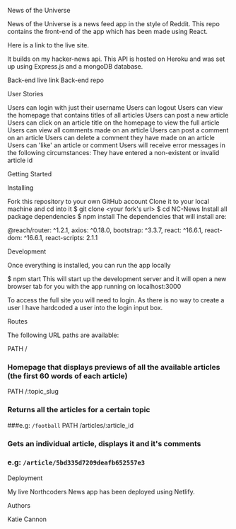 News of the Universe

News of the Universe is a news feed app in the style of Reddit. This repo contains the front-end of the app which has been made using React.

Here is a link to the live site.

It builds on my hacker-news api. This API is hosted on Heroku and was set up using Express.js and a mongoDB database.

Back-end live link
Back-end repo

User Stories

Users can login with just their username
Users can logout
Users can view the homepage that contains titles of all articles
Users can post a new article
Users can click on an article title on the homepage to view the full article
Users can view all comments made on an article
Users can post a comment on an article
Users can delete a comment they have made on an article
Users can 'like' an article or comment
Users will receive error messages in the following circumstances:
They have entered a non-existent or invalid article id


Getting Started

Installing

Fork this repository to your own GitHub account
Clone it to your local machine and cd into it
$ git clone <your fork's url>
$ cd NC-News
Install all package dependencies
$ npm install
The dependencies that will install are:

@reach/router: ^1.2.1,
    axios: ^0.18.0,
    bootstrap: ^3.3.7,
    react: ^16.6.1,
    react-dom: ^16.6.1,
    react-scripts: 2.1.1


Development

Once everything is installed, you can run the app locally

$ npm start
This will start up the development server and it will open a new browser tab for you with the app running on localhost:3000

To access the full site you will need to login. As there is no way to create a user I have hardcoded a user into the login input box. 

Routes

The following URL paths are available:

PATH /
### Homepage that displays previews of all the available articles (the first 60 words of each article)
PATH /:topic_slug
### Returns all the articles for a certain topic
###e.g: `/football`
PATH /articles/:article_id
### Gets an individual article, displays it and it's comments
### e.g: `/article/5bd335d7209deafb652557e3`

Deployment

My live Northcoders News app has been deployed using Netlify.



Authors

Katie Cannon

